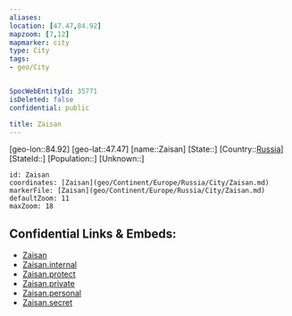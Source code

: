 ```yaml
---
aliases: 
location: [47.47,84.92]
mapzoom: [7,12] 
mapmarker: city 
type: City
tags:
- geo/City


SpocWebEntityId: 35771
isDeleted: false
confidential: public

title: Zaisan
---
```

[geo-lon::84.92]
[geo-lat::47.47]
[name::Zaisan]
[State::]
[Country::[Russia](geo/Continent/Europe/Russia.md)]
[StateId::]
[Population::]
[Unknown::]


```leaflet
id: Zaisan
coordinates: [Zaisan](geo/Continent/Europe/Russia/City/Zaisan.md)
markerFile: [Zaisan](geo/Continent/Europe/Russia/City/Zaisan.md)
defaultZoom: 11 
maxZoom: 18
```


## Confidential Links & Embeds: 
- [Zaisan](../../../../../../_public/geo/Continent/Europe/Russia/City/Zaisan.md) 
- [Zaisan.internal](../../../../../../_internal/geo/Continent/Europe/Russia/City/Zaisan.internal.md) 
- [Zaisan.protect](../../../../../../_protect/geo/Continent/Europe/Russia/City/Zaisan.protect.md) 
- [Zaisan.private](../../../../../../_private/geo/Continent/Europe/Russia/City/Zaisan.private.md) 
- [Zaisan.personal](../../../../../../_personal/geo/Continent/Europe/Russia/City/Zaisan.personal.md) 
- [Zaisan.secret](../../../../../../_secret/geo/Continent/Europe/Russia/City/Zaisan.secret.md) 
